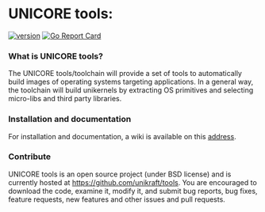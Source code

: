 # UNICORE tools: 

[![version](https://img.shields.io/badge/version-0.2.1-yellow.svg)](https://semver.org)
[![Go Report Card](https://goreportcard.com/badge/github.com/unikraft/tools)](https://goreportcard.com/report/github.com/unikraft/tools)

### What is UNICORE tools?

The UNICORE tools/toolchain will provide a set of tools to automatically build images of operating systems targeting applications. In a general way, the toolchain will build unikernels by extracting OS primitives and selecting micro-libs and third party libraries.

### Installation and documentation

For installation and documentation, a wiki is available on this [address](https://github.com/unikraft/tools/wiki).

### Contribute

UNICORE tools is an open source project (under BSD license) and is currently hosted at https://github.com/unikraft/tools. You are encouraged to download the code, examine it, modify it, and submit bug reports, bug fixes, feature requests, new features and other issues and pull requests.
